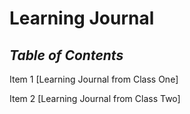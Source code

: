 
# Learning Journal

## *Table of Contents*

Item 1 [Learning Journal from Class One]

Item 2 [Learning Journal from Class Two]
